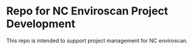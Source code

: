 # Repo for NC Enviroscan Project Development

This repo is intended to support project management for NC enviroscan.

